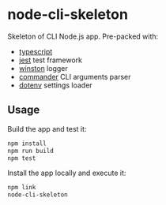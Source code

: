 # node-cli-skeleton

Skeleton of CLI Node.js app. Pre-packed with:

- [typescript](https://www.npmjs.com/package/typescript)
- [jest](https://www.npmjs.com/package/jest) test framework
- [winston](https://www.npmjs.com/package/winston) logger
- [commander](https://www.npmjs.com/package/commander) CLI arguments parser
- [dotenv](https://www.npmjs.com/package/dotenv) settings loader

## Usage

Build the app and test it:

```sh
npm install
npm run build
npm test
```

Install the app locally and execute it:

```sh
npm link
node-cli-skeleton
```
